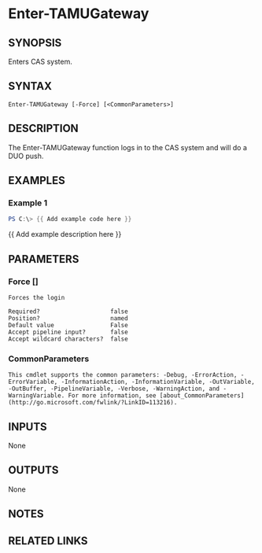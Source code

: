 # Enter-TAMUGateway

## SYNOPSIS

Enters CAS system.

## SYNTAX

```
Enter-TAMUGateway [-Force] [<CommonParameters>]
```

## DESCRIPTION

The Enter-TAMUGateway function logs in to the CAS system and will do a DUO push.

## EXAMPLES

### Example 1

```powershell
PS C:\> {{ Add example code here }}
```

{{ Add example description here }}

## PARAMETERS

### Force [<SwitchParameter>]

    Forces the login

    Required?                    false
    Position?                    named
    Default value                False
    Accept pipeline input?       false
    Accept wildcard characters?  false

### CommonParameters

    This cmdlet supports the common parameters: -Debug, -ErrorAction, -ErrorVariable, -InformationAction, -InformationVariable, -OutVariable, -OutBuffer, -PipelineVariable, -Verbose, -WarningAction, and -WarningVariable. For more information, see [about_CommonParameters](http://go.microsoft.com/fwlink/?LinkID=113216).

## INPUTS

None

## OUTPUTS

None

## NOTES

## RELATED LINKS
